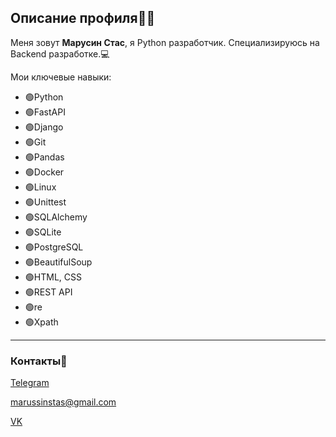 ## Описание профиля👨‍💻
Меня зовут **Марусин Стас**, я Python разработчик. Специализируюсь на Backend разработке.💻

Мои ключевые навыки:
  * 🟢Python
  * 🟢FastAPI
  * 🟢Django
  * 🟢Git
  * 🟢Pandas
  * 🟢Docker
  * 🟢Linux
  * 🟢Unittest
  * 🟢SQLAlchemy
  * 🟢SQLite
  * 🟢PostgreSQL
  * 🟢BeautifulSoup
  * 🟢HTML, CSS
  * 🟢REST API
  * 🟢re
  * 🟢Xpath

---
### Контакты📱
[Telegram](https://t.me/stmarusin)

marussinstas@gmail.com

[VK](https://vk.com/stanislav_marusin)

